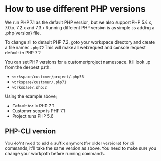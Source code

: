# How to use different PHP versions

We run PHP 7.1 as the default PHP version, but we also support PHP 5.6.x, 7.0.x, 7.2.x and 7.3.x
Running different PHP version is as simple as adding a .php{version} file.

To change all to default PHP 7.2, goto your workspace directory and create a file named `.php72`
This will make all webrequest and console request default to PHP 7.2.

You can set PHP versions for a customer/project namespace. It'll look up from the deepest path.

- `workspace/customer/project/.php56`
- `workspace/customer/.php71`
- `workspace/.php72`

Using the example above;

- Default for is PHP 7.2
- Customer scope is PHP 7.1
- Project runs PHP 5.6

## PHP-CLI version

You do'nt need to add a suffix anymore(for older versions) for cli commands, it'll take the same version as above.
You need to make sure you change your workpath before running commands.

